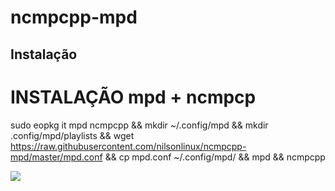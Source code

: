 # ncmpcpp-mpd

## Instalação


# INSTALAÇÃO mpd + ncmpcp
sudo eopkg it mpd ncmpcpp && mkdir ~/.config/mpd && mkdir .config/mpd/playlists && wget https://raw.githubusercontent.com/nilsonlinux/ncmpcpp-mpd/master/mpd.conf && cp mpd.conf ~/.config/mpd/ && mpd && ncmpcpp

![](https://i.ibb.co/cF11PXG/Captura-de-tela-em-2020-04-21-11-32-07.png)
